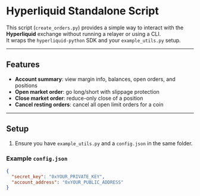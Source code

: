 # Hyperliquid Standalone Script

This script (`create_orders.py`) provides a simple way to interact with the **Hyperliquid** exchange without running a relayer or using a CLI.  
It wraps the `hyperliquid-python` SDK and your `example_utils.py` setup.

---

## Features

- **Account summary**: view margin info, balances, open orders, and positions
- **Open market order**: go long/short with slippage protection
- **Close market order**: reduce-only close of a position
- **Cancel resting orders**: cancel all open limit orders for a coin

---

## Setup

1. Ensure you have `example_utils.py` and a `config.json` in the same folder.

### Example `config.json`

```json
{
  "secret_key": "0xYOUR_PRIVATE_KEY",
  "account_address": "0xYOUR_PUBLIC_ADDRESS"
}
```
